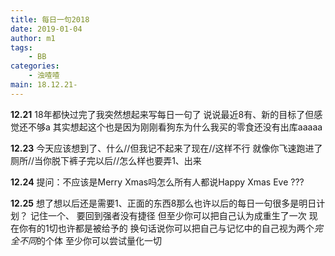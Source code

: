```yaml
---
title: 每日一句2018
date: 2019-01-04
author: m1
tags:
    - BB
categories:
    - 浊喳喳
main: 18.12.21-
---
```


**12.21**
18年都快过完了我突然想起来写每日一句了 说说最近8有、新的目标了但感觉还不够a 其实想起这个也是因为刚刚看狗东为什么我买的零食还没有出库aaaaa

**12.23**
今天应该想到了、什么//但我记不起来了现在//这样不行
就像你飞速跑进了厕所//当你脱下裤子完以后//怎么样也要弄1、出来

**12.24**
提问：不应该是Merry Xmas吗怎么所有人都说Happy Xmas Eve ???

**12.25**
想了想以后还是需要1、正面的东西8那么也许以后的每日一句很多是明日计划？
记住一个、 要回到强者没有捷径 但至少你可以把自己认为成重生了一次 现在你有的1切也许都是被给予的 换句话说你可以把自己与记忆中的自己视为两个*完全不同*的个体 至少你可以尝试量化一切

